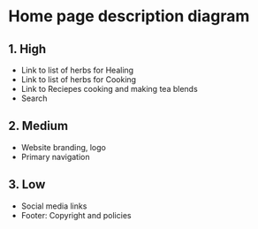 # Home page description diagram

## 1. High

- Link to list of herbs for Healing
- Link to list of herbs for Cooking
- Link to Reciepes cooking and making tea blends
- Search

## 2. Medium

- Website branding, logo
- Primary navigation

## 3. Low

- Social media links
- Footer: Copyright and policies